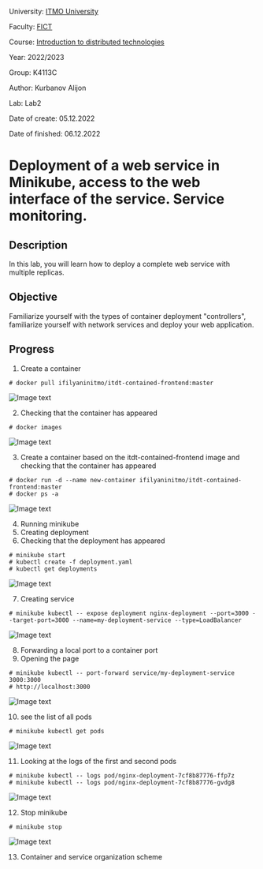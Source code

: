 University: [ITMO University](https://itmo.ru/ru/)

Faculty: [FICT](https://fict.itmo.ru)

Course: [Introduction to distributed technologies](https://github.com/itmo-ict-faculty/introduction-to-distributed-technologies)

Year: 2022/2023

Group: K4113C

Author: Kurbanov Alijon

Lab: Lab2

Date of create: 05.12.2022

Date of finished: 06.12.2022

# Deployment of a web service in Minikube, access to the web interface of the service. Service monitoring.

## Description
In this lab, you will learn how to deploy a complete web service with multiple replicas.

## Objective
Familiarize yourself with the types of container deployment "controllers", familiarize yourself with network services and deploy your web application.

## Progress

1) Create a container
```
# docker pull ifilyaninitmo/itdt-contained-frontend:master
```
![Image text](images/1.png)

2) Checking that the container has appeared
```
# docker images
```
![Image text](images/2.png)

3) Create a container based on the itdt-contained-frontend image and checking that the container has appeared
```
# docker run -d --name new-container ifilyaninitmo/itdt-contained-frontend:master
# docker ps -a
```
![Image text](images/3.png)

4) Running minikube
5) Creating deployment
6) Checking that the deployment has appeared
```
# minikube start
# kubectl create -f deployment.yaml
# kubectl get deployments
```
![Image text](images/4.png)

7) Creating service
```
# minikube kubectl -- expose deployment nginx-deployment --port=3000 --target-port=3000 --name=my-deployment-service --type=LoadBalancer
```
![Image text](images/5.png)


8) Forwarding a local port to a container port
9) Opening the page
```
# minikube kubectl -- port-forward service/my-deployment-service 3000:3000
# http://localhost:3000
```
![Image text](images/6.png)

10) see the list of all pods
```
# minikube kubectl get pods
```
![Image text](images/7.png)


11) Looking at the logs of the first and second pods
```
# minikube kubectl -- logs pod/nginx-deployment-7cf8b87776-ffp7z
# minikube kubectl -- logs pod/nginx-deployment-7cf8b87776-gvdg8
```
![Image text](images/8.png)

12) Stop minikube
```
# minikube stop
```
![Image text](images/9.png)

13) Container and service organization scheme